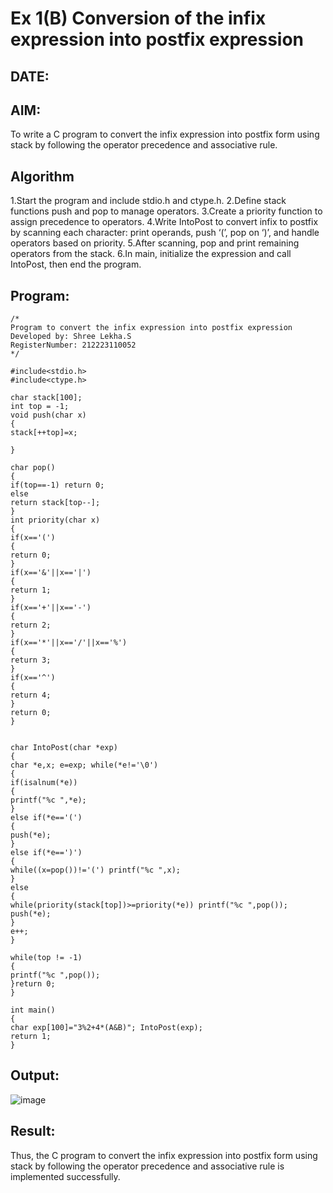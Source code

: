 # Ex 1(B) Conversion of the infix expression into postfix expression
## DATE:
## AIM:
To write a C program to convert the infix expression into postfix form using stack by following the operator precedence and associative rule.

## Algorithm
1.Start the program and include stdio.h and ctype.h.
2.Define stack functions push and pop to manage operators.
3.Create a priority function to assign precedence to operators.
4.Write IntoPost to convert infix to postfix by scanning each character: print operands, push ‘(’, pop on ‘)’, and handle operators based on priority.
5.After scanning, pop and print remaining operators from the stack.
6.In main, initialize the expression and call IntoPost, then end the program.

## Program:
```
/*
Program to convert the infix expression into postfix expression
Developed by: Shree Lekha.S
RegisterNumber: 212223110052
*/

#include<stdio.h>
#include<ctype.h>

char stack[100];
int top = -1;
void push(char x)
{
stack[++top]=x;

}

char pop()
{
if(top==-1) return 0;
else
return stack[top--];
}
int priority(char x)
{
if(x=='(')
{
return 0;
}
if(x=='&'||x=='|')
{
return 1;
}
if(x=='+'||x=='-')
{
return 2;
}
if(x=='*'||x=='/'||x=='%')
{
return 3;
}
if(x=='^')
{
return 4;
}
return 0;
}


char IntoPost(char *exp)
{
char *e,x; e=exp; while(*e!='\0')
{
if(isalnum(*e))
{
printf("%c ",*e);
}
else if(*e=='(')
{
push(*e);
}
else if(*e==')')
{
while((x=pop())!='(') printf("%c ",x);
}
else
{
while(priority(stack[top])>=priority(*e)) printf("%c ",pop());
push(*e);
}
e++;
}
 
while(top != -1)
{
printf("%c ",pop());
}return 0;
}

int main()
{
char exp[100]="3%2+4*(A&B)"; IntoPost(exp);
return 1;
}

```

## Output:

![image](https://github.com/user-attachments/assets/ee5732ab-25e7-46f0-aa6e-dfd09687175e)


## Result:
Thus, the C program to convert the infix expression into postfix form using stack by following the operator precedence and associative rule is implemented successfully.
